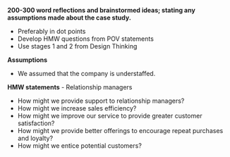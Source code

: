 **200-300 word reflections and brainstormed ideas; stating any assumptions made about the case study.**
- Preferably in dot points
- Develop HMW questions from POV statements
- Use stages 1 and 2 from Design Thinking

**Assumptions**
- We assumed that the company is understaffed.

**HMW statements** - Relationship managers
- How might we provide support to relationship managers? 
- How might we increase sales efficiency? 
- How might we improve our service to provide greater customer satisfaction? 
- How might we provide better offerings to encourage repeat purchases and loyalty? 
- How might we entice potential customers?
